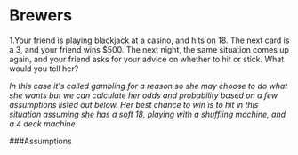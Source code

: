 # Brewers 

1.Your friend is playing blackjack at a casino, and hits on 18. The next card is a 3, and your friend wins $500. The next night, the same situation comes up again, and your friend asks for your advice on whether to hit or stick. What would you tell her?  

*In this case it's called gambling for a reason so she may choose to do what she wants but we can calculate her odds and probability based on a few assumptions listed out below. Her best chance to win is to hit in this situation assuming she has a soft 18, playing with a shuffling machine, and a 4 deck machine.*  

###Assumptions 





